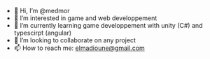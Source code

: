 - 👋 Hi, I’m @medmor
- 👀 I’m interested in game and web developpement
- 🌱 I’m currently learning game developpement with unity (C#) and typescirpt (angular)
- 💞️ I’m looking to collaborate on any project
- 📫 How to reach me: elmadioune@gmail.com

<!---
medmor/medmor is a ✨ special ✨ repository because its `README.md` (this file) appears on your GitHub profile.
You can click the Preview link to take a look at your changes.
--->
